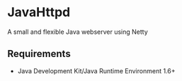 # JavaHttpd

A small and flexible Java webserver using Netty

## Requirements

- Java Development Kit/Java Runtime Environment 1.6+